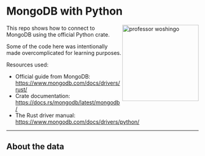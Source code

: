 # MongoDB with Python

<img align="right" width="200" src="https://static.wikia.nocookie.net/jojo/images/0/07/NoriakiKakyoincolor.png/revision/latest?cb=20170520230455&path-prefix=es" alt="professor woshingo"/>

This repo shows how to connect to MongoDB using the official Python crate.

Some of the code here was intentionally made overcomplicated for learning purposes.

Resources used:

- Official guide from MongoDB: <https://www.mongodb.com/docs/drivers/rust/>
- Crate documentation: <https://docs.rs/mongodb/latest/mongodb/>
- The Rust driver manual: <https://www.mongodb.com/docs/drivers/python/>

---

## About the data
